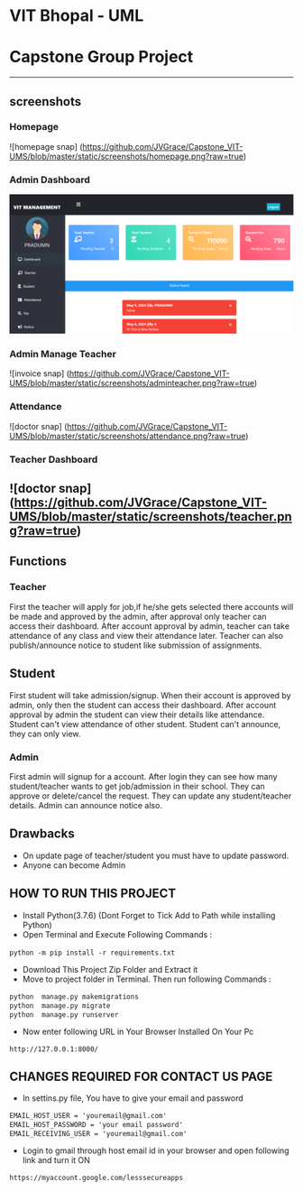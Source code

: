 # VIT Bhopal - UML
# Capstone Group Project
---
## screenshots
### Homepage
![homepage snap] (https://github.com/JVGrace/Capstone_VIT-UMS/blob/master/static/screenshots/homepage.png?raw=true)
### Admin Dashboard
![dashboard snap](https://github.com/JVGrace/Capstone_VIT-UMS/blob/master/static/screenshots/adminhomepage.png?raw=true)
### Admin Manage Teacher
![invoice snap]  (https://github.com/JVGrace/Capstone_VIT-UMS/blob/master/static/screenshots/adminteacher.png?raw=true)
### Attendance
![doctor snap]   (https://github.com/JVGrace/Capstone_VIT-UMS/blob/master/static/screenshots/attendance.png?raw=true)
### Teacher Dashboard
![doctor snap]   (https://github.com/JVGrace/Capstone_VIT-UMS/blob/master/static/screenshots/teacher.png?raw=true)
---

## Functions
### Teacher
First the teacher will apply for job,if he/she gets selected there accounts will be made and approved by the admin, after approval only teacher can access their dashboard.
After account approval by admin, teacher can take attendance of any class and view their attendance later.
Teacher can also publish/announce notice to student like submission of assignments.

## Student
First student will take admission/signup.
When their account is approved by admin, only then the student can access their dashboard.
After account approval by admin the student can view their details like attendance.
Student can't view attendance of other student.
Student can't announce, they can only view.

### Admin
First admin will signup for a account.
After login they can see how many student/teacher wants to get job/admission in their school.
They can approve or delete/cancel the request.
They can update any student/teacher details.
Admin can announce notice also.


## Drawbacks
- On update page of teacher/student you must have to update password.
- Anyone can become Admin

## HOW TO RUN THIS PROJECT
- Install Python(3.7.6) (Dont Forget to Tick Add to Path while installing Python)
- Open Terminal and Execute Following Commands :

``` python -m pip install -r requirements.txt ```


- Download This Project Zip Folder and Extract it
- Move to project folder in Terminal. Then run following Commands :
```
python  manage.py makemigrations
python  manage.py migrate
python  manage.py runserver
```
- Now enter following URL in Your Browser Installed On Your Pc
```
http://127.0.0.1:8000/
```

## CHANGES REQUIRED FOR CONTACT US PAGE
- In settins.py file, You have to give your email and password
```
EMAIL_HOST_USER = 'youremail@gmail.com'
EMAIL_HOST_PASSWORD = 'your email password'
EMAIL_RECEIVING_USER = 'youremail@gmail.com'
```
- Login to gmail through host email id in your browser and open following link and turn it ON
```
https://myaccount.google.com/lesssecureapps
```



